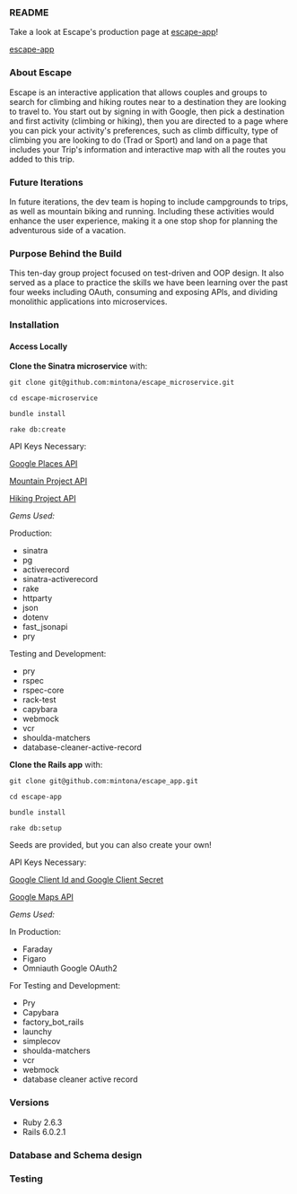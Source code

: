 ### README

Take a look at Escape's production page at [escape-app](https://escape-app.herokuapp.com/)!

<a href="https://escape-app.herokuapp.com/" target="_blank_">escape-app</a>


### About Escape

Escape is an interactive application that allows couples and groups to search for climbing and hiking routes near to a destination they are looking to travel to. You start out by signing in with Google, then pick a destination and first activity (climbing or hiking), then you are directed to a page where you can pick your activity's preferences, such as climb difficulty, type of climbing you are looking to do (Trad or Sport) and land on a page that includes your Trip's information and interactive map with all the routes you added to this trip.

### Future Iterations

In future iterations, the dev team is hoping to include campgrounds to trips, as well as mountain biking and running. Including these activities would enhance the user experience, making it a one stop shop for planning the adventurous side of a vacation.

### Purpose Behind the Build

This ten-day group project focused on test-driven and OOP design. It also served as a place to practice the skills we have been learning over the past four weeks including OAuth, consuming and exposing APIs, and dividing monolithic applications into microservices.

### Installation

#### Access Locally

**Clone the Sinatra microservice** with:

`git clone git@github.com:mintona/escape_microservice.git`

`cd escape-microservice`

`bundle install`




`rake db:create`





API Keys Necessary:

[Google Places API](https://developers.google.com/places/web-service/intro)

[Mountain Project API](https://www.mountainproject.com/data)

[Hiking Project API](https://www.hikingproject.com/data)

*Gems Used:*

Production:
* sinatra
* pg
* activerecord
* sinatra-activerecord
* rake
* httparty
* json
* dotenv
* fast_jsonapi
* pry

Testing and Development:
* pry
* rspec
* rspec-core
* rack-test
* capybara
* webmock
* vcr
* shoulda-matchers
* database-cleaner-active-record



**Clone the Rails app** with:

`git clone git@github.com:mintona/escape_app.git`

`cd escape-app`

`bundle install`

`rake db:setup`

Seeds are provided, but you can also create your own!

API Keys Necessary:

[Google Client Id and Google Client Secret](https://console.developers.google.com/cloud-resource-manager)

[Google Maps API](https://developers.google.com/maps/documentation/javascript/get-api-key)

*Gems Used:*

In Production:
* Faraday
* Figaro
* Omniauth Google OAuth2

For Testing and Development:
* Pry
* Capybara
* factory_bot_rails
* launchy
* simplecov
* shoulda-matchers
* vcr
* webmock
* database cleaner active record


### Versions
- Ruby 2.6.3
- Rails 6.0.2.1


### Database and Schema design


### Testing

